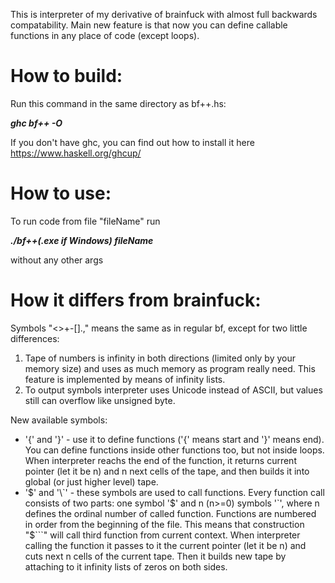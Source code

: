 This is interpreter of my derivative of brainfuck with almost full backwards compatability. 
Main new feature is that now you can define callable functions in any place of code (except loops).

<h1> How to build:</h1>
Run this command in the same directory as bf++.hs:

<b><i>ghc bf++ -O</i></b>
  
If you don't have ghc, you can find out how to install it here https://www.haskell.org/ghcup/

<h1> How to use:</h1>
To run code from file "fileName" run

<b><i>./bf++(.exe if Windows) fileName</i></b>

without any other args
  
<h1> How it differs from brainfuck:</h1>
Symbols "<>+-[].," means the same as in regular bf, except for two little differences:

1) Tape of numbers is infinity in both directions (limited only by your memory size) and uses as much memory as program really need. 
This feature is implemented by means of infinity lists.
2) To output symbols interpreter uses Unicode instead of ASCII, but values still can overflow like unsigned byte.

New available symbols:
 * '{' and '}' - use it to define functions ('{' means start and '}' means end). You can define functions inside other functions too, but not inside loops.
When interpreter reachs the end of the function, it returns current pointer (let it be n) and n next cells of the tape,
and then builds it into global (or just higher level) tape.
 * '$' and '\`' - these symbols are used to call functions. Every function call consists of two parts: one symbol '$' and n (n>=0) symbols '`', 
where n defines the ordinal number of called function. Functions are numbered in order from the beginning of the file. 
This means that construction "$```" will call third function from current context. When interpreter calling the function it passes to it the current pointer (let it be n)
and cuts next n cells of the current tape. Then it builds new tape by attaching to it infinity lists of zeros on both sides.